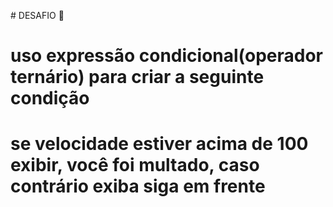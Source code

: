 ​​# DESAFIO 🥇

# uso expressão condicional(operador ternário) para criar a seguinte condição

# se velocidade estiver acima de 100 exibir, você foi multado, caso contrário exiba siga em frente
